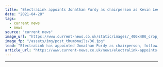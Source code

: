 ```yaml
---
title: "ElectraLink appoints Jonathan Purdy as chairperson as Kevin Lee steps down"
date: "2021-04-28"
tags: 
  - current news
  - news
source: "current news"
image_url: "https://www.current-news.co.uk/static/images/_400x400_crop_center-center/Jonathan-Purdy-credit-ElectraLink.jpg"
image_fp: "/assets/img/post_thumbnails/36.jpg"
lead: "​ElectraLink has appointed Jonathan Purdy as chairperson, following the news Kevin Lee is to retire last week (22 April)."
article_url: "https://www.current-news.co.uk/news/electralink-appoints-jonathan-purdy-as-chairperson-as-kevin-lee-steps-down?utm_source=rss-feeds&utm_medium=rss&utm_campaign=rss"
---
```


---
